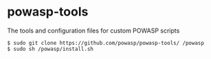 # powasp-tools

The tools and configuration files for custom POWASP scripts

```
$ sudo git clone https://github.com/powasp/powasp-tools/ /powasp
$ sudo sh /powasp/install.sh
```
